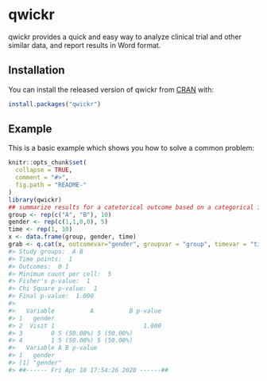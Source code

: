 
<!-- README.md is generated from README.Rmd. Please edit that file -->

# qwickr

<!-- badges: start -->

<!-- badges: end -->

qwickr provides a quick and easy way to analyze clinical trial and other
similar data, and report results in Word format.

## Installation

You can install the released version of qwickr from
[CRAN](https://CRAN.R-project.org) with:

``` r
install.packages("qwickr")
```

## Example

This is a basic example which shows you how to solve a common problem:

``` r
knitr::opts_chunk$set(
  collapse = TRUE,
  comment = "#>",
  fig.path = "README-"
)
library(qwickr)
## summarize results for a catetorical outcome based on a categorical independent variable
group <- rep(c("A", "B"), 10)
gender <- rep(c(1,1,0,0), 5)
time <- rep(1, 10)
x <- data.frame(group, gender, time)
grab <- q.cat(x, outcomevar="gender", groupvar = "group", timevar = "time", writetoword = T)
#> Study groups:  A B 
#> Time points:  1 
#> Outcomes:  0 1 
#> Minimum count per cell:  5 
#> Fisher's p-value:  1 
#> Chi Square p-value:  1 
#> Final p-value:  1.000 
#>  
#>   Variable          A          B p-value
#> 1   gender                              
#> 2  Visit 1                         1.000
#> 3        0 5 (50.00%) 5 (50.00%)        
#> 4        1 5 (50.00%) 5 (50.00%)        
#>   Variable A B p-value
#> 1   gender            
#> [1] "gender"
#> ##------ Fri Apr 10 17:54:26 2020 ------##
```
